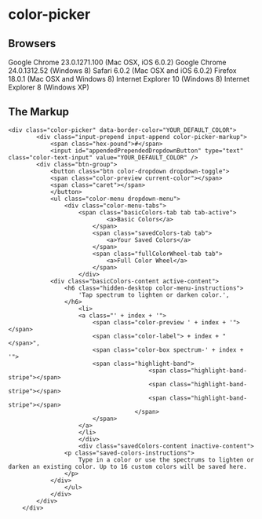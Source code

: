 color-picker
============

## Browsers

Google Chrome 23.0.1271.100 (Mac OSX, iOS 6.0.2)
Google Chrome 24.0.1312.52 (Windows 8)
Safari 6.0.2 (Mac OSX and iOS 6.0.2)
Firefox 18.0.1 (Mac OSX and Windows 8)
Internet Explorer 10 (Windows 8)
Internet Explorer 8 (Windows XP)

## The Markup

    <div class="color-picker" data-border-color="YOUR_DEFAULT_COLOR">
			<div class="input-prepend input-append color-picker-markup">
				<span class="hex-pound">#</span>
				<input id="appendedPrependedDropdownButton" type="text" class="color-text-input" value="YOUR_DEFAULT_COLOR" />
		   	<div class="btn-group">
		    	<button class="btn color-dropdown dropdown-toggle">      
		       	<span class="color-preview current-color"></span>
		       	<span class="caret"></span>
		     	</button>
		     	<ul class="color-menu dropdown-menu">
		     		<div class="color-menu-tabs">
			    		<span class="basicColors-tab tab tab-active">
								<a>Basic Colors</a>
							</span>
							<span class="savedColors-tab tab">
								<a>Your Saved Colors</a>
							</span>
							<span class="fullColorWheel-tab tab">
								<a>Full Color Wheel</a>
							</span>
						</div>
		      	<div class="basicColors-content active-content">
		      		<h6 class="hidden-desktop color-menu-instructions">
		        		'Tap spectrum to lighten or darken color.',
		        	</h6>
		    			<li>
		      			<a class="' + index + '">
		        			<span class="color-preview ' + index + '"></span>
		        			<span class="color-label"> + index + "</span>",
		        			<span class="color-box spectrum-' + index + '">
		          			<span class="highlight-band">
											<span class="highlight-band-stripe"></span>
											<span class="highlight-band-stripe"></span>
											<span class="highlight-band-stripe"></span>
										</span>
		        			</span>
		      			</a>
		    			</li>
						</div>
						<div class="savedColors-content inactive-content">
		      		<p class="saved-colors-instructions">
		        		Type in a color or use the spectrums to lighten or darken an existing color. Up to 16 custom colors will be saved here.
		        	</p>
		      	</div>
					</ul>
				</div>
			</div>
		</div>

